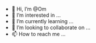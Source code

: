 - 👋 Hi, I’m @Om
- 👀 I’m interested in ...
- 🌱 I’m currently learning ...
- 💞️ I’m looking to collaborate on ...
- 📫 How to reach me ...

<!---
OMADITYESH/OMADITYESH is a ✨ special ✨ repository because its `README.md` (this file) appears on your GitHub profile.
You can click the Preview link to take a look at your changes.
--->
